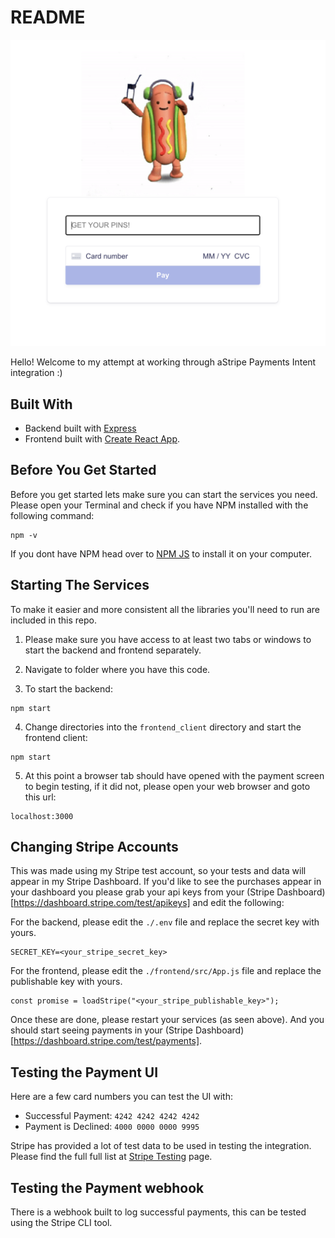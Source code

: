 # README
![Screenshot of project](/images/homework_screenshot.png)

Hello! Welcome to my attempt at working through aStripe Payments Intent integration :)
 

## Built With
* Backend built with [Express](http://expressjs.com)
* Frontend built with [Create React App](https://create-react-app.dev).


## Before You Get Started
Before you get started lets make sure you can start the services you need. Please open your Terminal and check if you have NPM installed with the following command:

```
npm -v
```

If you dont have NPM head over to [NPM JS](https://www.npmjs.com/get-npm) to install it on your computer.


## Starting The Services
To make it easier and more consistent all the libraries you'll need to run are included in this repo. 

1. Please make sure you have access to at least two tabs or windows to start the backend and frontend separately.

2. Navigate to folder where you have this code.

3. To start the backend:
```
npm start
```

4. Change directories into the `frontend_client` directory and start the frontend client:
```
npm start
```

5. At this point a browser tab should have opened with the payment screen to begin testing, if it did not, please open your web browser and goto this url:
```
localhost:3000
```


## Changing Stripe Accounts
This was made using my Stripe test account, so your tests and data will appear in my Stripe Dashboard. If you'd like to see the purchases appear in your dashboard you please grab your api keys from your (Stripe Dashboard) [https://dashboard.stripe.com/test/apikeys] and edit the following:

For the backend, please edit the `./.env` file and replace the secret key with yours.
```
SECRET_KEY=<your_stripe_secret_key>
```

For the frontend, please edit the `./frontend/src/App.js` file and replace the publishable key with yours.
```
const promise = loadStripe("<your_stripe_publishable_key>");

```

Once these are done, please restart your services (as seen above). And you should start seeing payments in your (Stripe Dashboard)[https://dashboard.stripe.com/test/payments].


## Testing the Payment UI
Here are a few card numbers you can test the UI with:

* Successful Payment:  `4242 4242 4242 4242`
* Payment is Declined: `4000 0000 0000 9995`

Stripe has provided a lot of test data to be used in testing the integration. Please find the full full list at [Stripe Testing](https://stripe.com/docs/testing#cards) page.


## Testing the Payment webhook
There is a webhook built to log successful payments, this can be tested using the Stripe CLI tool.